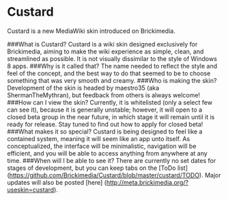 Custard
==========
Custard is a new MediaWiki skin introduced on Brickimedia.

###What is Custard?
Custard is a wiki skin designed exclusively for Brickimedia, aiming to make the wiki experience as simple, clean, and streamlined as possible. It is not visually dissimilar to the style of Windows 8 apps.
###Why is it called that?
The name needed to reflect the style and feel of the concept, and the best way to do that seemed to be to choose something that was very smooth and creamy.
###Who is making the skin?
Development of the skin is headed by maestro35 (aka ShermanTheMythran), but feedback from others is always welcome!
###How can I view the skin?
Currently, it is whitelisted (only a select few can see it), because it is generally unstable; however, it will open to a closed beta group in the near future, in which stage it will remain until it is ready for release. Stay tuned to find out how to apply for closed beta!
###What makes it so special?
Custard is being designed to feel like a contained system, meaning it will seem like an app unto itself. As conceptualized, the interface will be minimalistic, navigation will be efficient, and you will be able to access anything from anywhere at any time.
###When will I be able to see it?
There are currently no set dates for stages of development, but you can keep tabs on the [ToDo list] (https://github.com/Brickimedia/Custard/blob/master/custard/TODO). Major updates will also be posted [here] (http://meta.brickimedia.org/?useskin=custard).
